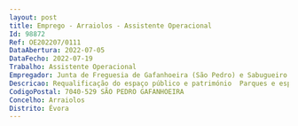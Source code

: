 ```yaml
--- 
layout: post
title: Emprego - Arraiolos - Assistente Operacional
Id: 98872
Ref: OE202207/0111
DataAbertura: 2022-07-05
DataFecho: 2022-07-19
Trabalho: Assistente Operacional
Empregador: Junta de Freguesia de Gafanhoeira (São Pedro) e Sabugueiro
Descricao: Requalificação do espaço público e património  Parques e espaços verdes  Cemitério  Apoio aos órgãos autárquicos  Apoio a projetos e outras atividades.
CodigoPostal: 7040-529 SÃO PEDRO GAFANHOEIRA
Concelho: Arraiolos
Distrito: Évora
--- 
```

